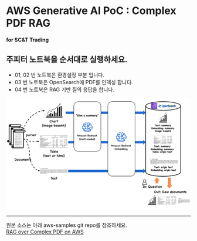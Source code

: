 # AWS Generative AI PoC : Complex PDF RAG
#### for SC&T Trading

## 주피터 노트북을 순서대로 실행하세요.
- 01, 02 번 노트북은 환경설정 부분 입니다.
- 03 번 노트북은 OpenSearch에 PDF를 인덱싱 합니다.
- 04 번 노트북은 RAG 기반 질의 응답을 합니다.

![flow](./img/complex-pdf-workflow.png)

---

원본 소스는 아래 aws-samples git repo를 참조하세요.<br>
[RAG over Complex PDF on AWS](https://github.com/aws-samples/aws-ai-ml-workshop-kr/tree/c3d2185f419790905a2879284bf0c050355e0702/genai/aws-gen-ai-kr/20_applications/02_qa_chatbot/10_hands_on_lab/02_rag_over_complex_pdf)